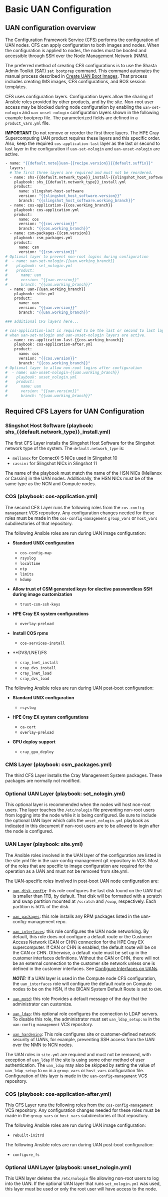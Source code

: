 # Basic UAN Configuration

## UAN configuration overview

The Configuration Framework Service \(CFS\) performs the configuration of UAN nodes. CFS can apply configuration to both images and nodes. When the configuration is applied to nodes, the nodes must be booted and accessible through SSH over the Node Management Network \(NMN\).

The preferred method of creating CFS configurations is to use the Shasta Admin Toolkit (SAT) `sat bootprep` command. This command automates the manual process described in [Create UAN Boot Images](Create_UAN_Boot_Images.md). That process includes creating IMS images, CFS configurations, and BOS session templates.

CFS uses configuration layers. Configuration layers allow the sharing of Ansible roles provided by other products, and by the site. Non-root user access may be blocked during node configuration by enabling the `uan-set-nologin` and `uan-unset-nologin` configuration layers shown in the following example bootprep file. The parameterized fields are defined in a `product_vars.yml` file.

**IMPORTANT** Do not remove or reorder the first three layers. The HPE Cray Supercomputing UAN product requires these layers and this specific order. Also, keep the required `cos-application-last` layer as the last or second to last layer in the configuration if `uan-set-nologin` and `uan-unset-nologin` are active.

```bash
- name: "{{default.note}}uan-{{recipe.version}}{{default.suffix}}"
  layers:
  # The first three layers are required and must not be reordered.
  - name: shs-{{default.network_type}}_install-{{slingshot_host_software.working_branch}}
    playbook: shs_{{default.network_type}}_install.yml
    product:
      name: slingshot-host-software
      version: "{{slingshot_host_software.version}}"
      branch: "{{slingshot_host_software.working_branch}}"
  - name: cos-application-{{cos.working_branch}}
    playbook: cos-application.yml
    product:
      name: cos
      version: "{{cos.version}}"
      branch: "{{cos.working_branch}}"
  - name: csm-packages-{{csm.version}}
    playbook: csm_packages.yml
    product:
      name: csm
      version: "{{csm.version}}"
# Optional layer to prevent non-root logins during configuration
#  - name: uan-set-nologin-{{uan.working_branch}}
#    playbook: set_nologin.yml
#    product:
#      name: uan
#      version: "{{uan.version}}"
#      branch: "{{uan.working_branch}}"
  - name: uan-{{uan.working_branch}}
    playbook: site.yml
    product:
      name: uan
      version: "{{uan.version}}"
      branch: "{{uan.working_branch}}"

### additional CFS layers here... 

# cos-application-last is required to be the last or second to last layer
# when uan-set-nologin and uan-unset-nologin layers are active.
  - name: cos-application-last-{{cos.working_branch}}
    playbook: cos-application-after.yml
    product:
      name: cos
      version: "{{cos.version}}"
      branch: "{{cos.working_branch}}"
# Optional layer to allow non-root logins after configuration
#  - name: uan-unset-nologin-{{uan.working_branch}}
#    playbook: unset_nologin.yml
#    product:
#      name: uan
#      version: "{{uan.version}}"
#      branch: "{{uan.working_branch}}"
```

## Required CFS Layers for UAN Configuration

### Slingshot Host Software (playbook: shs_{{default.network_type}}_install.yml)

The first CFS Layer installs the Slingshot Host Software for the Slingshot network type of the system. The `default.network_type` is:

- `mellanox` for ConnectX-5 NICs used in Slingshot 10
- `cassini` for Slingshot NICs in Slingshot 11

The name of the playbook must match the name of the HSN NICs (Mellanox or Cassini) in the UAN nodes. Additionally, the HSN NICs must be of the same type as the NCN and Compute nodes.

### COS (playbook: cos-application.yml)

The second CFS Layer runs the following roles from the `cos-config-management` VCS repository. Any configuration changes needed for these roles must be made in the `cos-config-management` `group_vars` or `host_vars` subdirectories of that repository.

The following Ansible roles are run during UAN image configuration:

- **Standard UNIX configuration**

  - `cos-config-map`
  - `rsyslog`
  - `localtime`
  - `ntp`
  - `limits`
  - `kdump`

- **Allow trust of CSM generated keys for elective passwordless SSH during image customization**

  - `trust-csm-ssh-keys`

- **HPE Cray EX system configurations**

  - `overlay-preload`

- **Install COS rpms**

  - `cos-services-install`

- **DVS/LNET/FS

  - `cray_lnet_install`
  - `cray_dvs_install`
  - `cray_lnet_load`
  - `cray_dvs_load`

The following Ansible roles are run during UAN post-boot configuration:

- **Standard UNIX configuration**

  - `rsyslog`

- **HPE Cray EX system configurations**

  - `ca-cert`
  - `overlay-preload`

- **GPU deploy support**

  - `cray_gpu_deploy`

### CMS Layer (playbook: csm_packages.yml)

The third CFS Layer installs the Cray Management System packages. These packages are normally not modified.

### Optional UAN Layer (playbook: set_nologin.yml)

This optional layer is recommended when the nodes will host non-root users. The layer touches the `/etc/nologin` file preventing non-root users from logging into the node while it is being configured. Be sure to include the optional UAN layer which calls the `unset_nologin.yml` playbook as indicated in this document if non-root users are to be allowed to login after the node is configured.

### UAN Layer (playbook: site.yml)

The Ansible roles involved in the UAN layer of the configuration are listed in the site.yml file in the uan-config-management git repository in VCS. Most of the roles that are specific to image configuration are required for the operation as a UAN and must not be removed from site.yml.

The UAN-specific roles involved in post-boot UAN node configuration are:

- [`uan_disk_config`](uan_disk_config.md): this role configures the last disk found on the UAN that is smaller than 1TB, by default. That disk will be formatted with a scratch and swap partition mounted at `/scratch` and `/swap`, respectively. Each partition is 50% of the disk.
- [`uan_packages`](uan_packages.md): this role installs any RPM packages listed in the uan-config-management repo.
- [`uan_interfaces`](uan_interfaces.md): this role configures the UAN node networking. By default, this role does not configure a default route or the Customer Access Network \(CAN or CHN\) connection for the HPE Cray EX supercomputer. If CAN or CHN is enabled, the default route will be on the CAN or CHN. Otherwise, a default route must be set up in the customer interfaces definitions. Without the CAN or CHN, there will not be an external connection to the customer site network unless one is defined in the customer interfaces. See [Configure Interfaces on UANs](Configure_Interfaces_on_UANs.md).

  ***NOTE:*** If a UAN layer is used in the Compute node CFS configuration, the `uan_interfaces` role will configure the default route on Compute nodes to be on the HSN, if the BICAN System Default Route is set to `CHN`.
- [`uan_motd`](uan_motd.md): this role Provides a default message of the day that the administrator can customize.
- [`uan_ldap`](uan_ldap.md): this optional role configures the connection to LDAP servers. To disable this role, the administrator must set `uan_ldap_setup:no` in the `uan-config-management` VCS repository.
- [`uan_hardening`](uan_hardening.md): This role configures site or customer-defined network security of UANs, for example, preventing SSH access from the UAN over the NMN to NCN nodes.

The UAN roles in `site.yml` are required and must not be removed, with exception of `uan_ldap` if the site is using some other method of user authentication. The `uan_ldap` may also be skipped by setting the value of `uan_ldap_setup` to `no` in a `group_vars` or `host_vars` configuration file. Configuration of this layer is made in the `uan-config-management` VCS repository.

### COS (playbook: cos-application-after.yml)

This CFS Layer runs the following roles from the `cos-config-management` VCS repository. Any configuration changes needed for these roles must be made in the `group_vars` or `host_vars` subdirectories of that repository.

The following Ansible roles are run during UAN image configuration:

- `rebuilt-initrd`

The following Ansible roles are run during UAN post-boot configuration:

- `configure_fs`

### Optional UAN Layer (playbook: unset_nologin.yml)

This UAN layer deletes the `/etc/nologin` file allowing non-root users to log into the UAN. If the optional UAN layer that runs `set_nologin.yml` was used, this layer must be used or only the root user will have access to the node.
